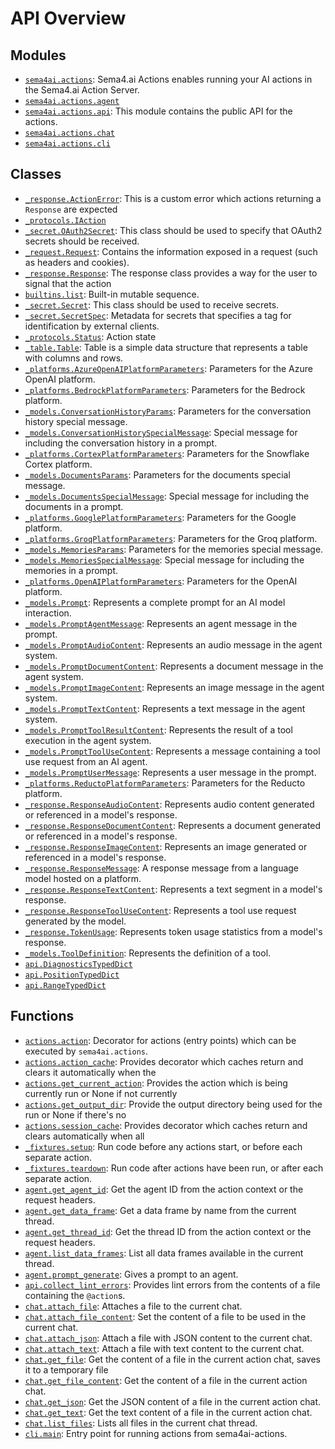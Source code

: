 <!-- markdownlint-disable -->

# API Overview

## Modules

- [`sema4ai.actions`](./sema4ai.actions.md#module-sema4aiactions): Sema4.ai Actions enables running your AI actions in the Sema4.ai Action Server.
- [`sema4ai.actions.agent`](./sema4ai.actions.agent.md#module-sema4aiactionsagent)
- [`sema4ai.actions.api`](./sema4ai.actions.api.md#module-sema4aiactionsapi): This module contains the public API for the actions.
- [`sema4ai.actions.chat`](./sema4ai.actions.chat.md#module-sema4aiactionschat)
- [`sema4ai.actions.cli`](./sema4ai.actions.cli.md#module-sema4aiactionscli)

## Classes

- [`_response.ActionError`](./sema4ai.actions._response.md#class-actionerror): This is a custom error which actions returning a `Response` are expected
- [`_protocols.IAction`](./sema4ai.actions._protocols.md#class-iaction)
- [`_secret.OAuth2Secret`](./sema4ai.actions._secret.md#class-oauth2secret): This class should be used to specify that OAuth2 secrets should be received.
- [`_request.Request`](./sema4ai.actions._request.md#class-request): Contains the information exposed in a request (such as headers and cookies).
- [`_response.Response`](./sema4ai.actions._response.md#class-response): The response class provides a way for the user to signal that the action
- [`builtins.list`](./builtins.md#class-list): Built-in mutable sequence.
- [`_secret.Secret`](./sema4ai.actions._secret.md#class-secret): This class should be used to receive secrets.
- [`_secret.SecretSpec`](./sema4ai.actions._secret.md#class-secretspec): Metadata for secrets that specifies a tag for identification by external clients.
- [`_protocols.Status`](./sema4ai.actions._protocols.md#class-status): Action state
- [`_table.Table`](./sema4ai.actions._table.md#class-table): Table is a simple data structure that represents a table with columns and rows.
- [`_platforms.AzureOpenAIPlatformParameters`](./sema4ai.actions.agent._platforms.md#class-azureopenaiplatformparameters): Parameters for the Azure OpenAI platform.
- [`_platforms.BedrockPlatformParameters`](./sema4ai.actions.agent._platforms.md#class-bedrockplatformparameters): Parameters for the Bedrock platform.
- [`_models.ConversationHistoryParams`](./sema4ai.actions.agent._models.md#class-conversationhistoryparams): Parameters for the conversation history special message.
- [`_models.ConversationHistorySpecialMessage`](./sema4ai.actions.agent._models.md#class-conversationhistoryspecialmessage): Special message for including the conversation history in a prompt.
- [`_platforms.CortexPlatformParameters`](./sema4ai.actions.agent._platforms.md#class-cortexplatformparameters): Parameters for the Snowflake Cortex platform.
- [`_models.DocumentsParams`](./sema4ai.actions.agent._models.md#class-documentsparams): Parameters for the documents special message.
- [`_models.DocumentsSpecialMessage`](./sema4ai.actions.agent._models.md#class-documentsspecialmessage): Special message for including the documents in a prompt.
- [`_platforms.GooglePlatformParameters`](./sema4ai.actions.agent._platforms.md#class-googleplatformparameters): Parameters for the Google platform.
- [`_platforms.GroqPlatformParameters`](./sema4ai.actions.agent._platforms.md#class-groqplatformparameters): Parameters for the Groq platform.
- [`_models.MemoriesParams`](./sema4ai.actions.agent._models.md#class-memoriesparams): Parameters for the memories special message.
- [`_models.MemoriesSpecialMessage`](./sema4ai.actions.agent._models.md#class-memoriesspecialmessage): Special message for including the memories in a prompt.
- [`_platforms.OpenAIPlatformParameters`](./sema4ai.actions.agent._platforms.md#class-openaiplatformparameters): Parameters for the OpenAI platform.
- [`_models.Prompt`](./sema4ai.actions.agent._models.md#class-prompt): Represents a complete prompt for an AI model interaction.
- [`_models.PromptAgentMessage`](./sema4ai.actions.agent._models.md#class-promptagentmessage): Represents an agent message in the prompt.
- [`_models.PromptAudioContent`](./sema4ai.actions.agent._models.md#class-promptaudiocontent): Represents an audio message in the agent system.
- [`_models.PromptDocumentContent`](./sema4ai.actions.agent._models.md#class-promptdocumentcontent): Represents a document message in the agent system.
- [`_models.PromptImageContent`](./sema4ai.actions.agent._models.md#class-promptimagecontent): Represents an image message in the agent system.
- [`_models.PromptTextContent`](./sema4ai.actions.agent._models.md#class-prompttextcontent): Represents a text message in the agent system.
- [`_models.PromptToolResultContent`](./sema4ai.actions.agent._models.md#class-prompttoolresultcontent): Represents the result of a tool execution in the agent system.
- [`_models.PromptToolUseContent`](./sema4ai.actions.agent._models.md#class-prompttoolusecontent): Represents a message containing a tool use request from an AI agent.
- [`_models.PromptUserMessage`](./sema4ai.actions.agent._models.md#class-promptusermessage): Represents a user message in the prompt.
- [`_platforms.ReductoPlatformParameters`](./sema4ai.actions.agent._platforms.md#class-reductoplatformparameters): Parameters for the Reducto platform.
- [`_response.ResponseAudioContent`](./sema4ai.actions.agent._response.md#class-responseaudiocontent): Represents audio content generated or referenced in a model's response.
- [`_response.ResponseDocumentContent`](./sema4ai.actions.agent._response.md#class-responsedocumentcontent): Represents a document generated or referenced in a model's response.
- [`_response.ResponseImageContent`](./sema4ai.actions.agent._response.md#class-responseimagecontent): Represents an image generated or referenced in a model's response.
- [`_response.ResponseMessage`](./sema4ai.actions.agent._response.md#class-responsemessage): A response message from a language model hosted on a platform.
- [`_response.ResponseTextContent`](./sema4ai.actions.agent._response.md#class-responsetextcontent): Represents a text segment in a model's response.
- [`_response.ResponseToolUseContent`](./sema4ai.actions.agent._response.md#class-responsetoolusecontent): Represents a tool use request generated by the model.
- [`_response.TokenUsage`](./sema4ai.actions.agent._response.md#class-tokenusage): Represents token usage statistics from a model's response.
- [`_models.ToolDefinition`](./sema4ai.actions.agent._models.md#class-tooldefinition): Represents the definition of a tool.
- [`api.DiagnosticsTypedDict`](./sema4ai.actions.api.md#class-diagnosticstypeddict)
- [`api.PositionTypedDict`](./sema4ai.actions.api.md#class-positiontypeddict)
- [`api.RangeTypedDict`](./sema4ai.actions.api.md#class-rangetypeddict)

## Functions

- [`actions.action`](./sema4ai.actions.md#function-action): Decorator for actions (entry points) which can be executed by `sema4ai.actions`.
- [`actions.action_cache`](./sema4ai.actions.md#function-action_cache): Provides decorator which caches return and clears it automatically when the
- [`actions.get_current_action`](./sema4ai.actions.md#function-get_current_action): Provides the action which is being currently run or None if not currently
- [`actions.get_output_dir`](./sema4ai.actions.md#function-get_output_dir): Provide the output directory being used for the run or None if there's no
- [`actions.session_cache`](./sema4ai.actions.md#function-session_cache): Provides decorator which caches return and clears automatically when all
- [`_fixtures.setup`](./sema4ai.actions._fixtures.md#function-setup): Run code before any actions start, or before each separate action.
- [`_fixtures.teardown`](./sema4ai.actions._fixtures.md#function-teardown): Run code after actions have been run, or after each separate action.
- [`agent.get_agent_id`](./sema4ai.actions.agent.md#function-get_agent_id): Get the agent ID from the action context or the request headers.
- [`agent.get_data_frame`](./sema4ai.actions.agent.md#function-get_data_frame): Get a data frame by name from the current thread.
- [`agent.get_thread_id`](./sema4ai.actions.agent.md#function-get_thread_id): Get the thread ID from the action context or the request headers.
- [`agent.list_data_frames`](./sema4ai.actions.agent.md#function-list_data_frames): List all data frames available in the current thread.
- [`agent.prompt_generate`](./sema4ai.actions.agent.md#function-prompt_generate): Gives a prompt to an agent.
- [`api.collect_lint_errors`](./sema4ai.actions.api.md#function-collect_lint_errors): Provides lint errors from the contents of a file containing the `@action`s.
- [`chat.attach_file`](./sema4ai.actions.chat.md#function-attach_file): Attaches a file to the current chat.
- [`chat.attach_file_content`](./sema4ai.actions.chat.md#function-attach_file_content): Set the content of a file to be used in the current chat.
- [`chat.attach_json`](./sema4ai.actions.chat.md#function-attach_json): Attach a file with JSON content to the current chat.
- [`chat.attach_text`](./sema4ai.actions.chat.md#function-attach_text): Attach a file with text content to the current chat.
- [`chat.get_file`](./sema4ai.actions.chat.md#function-get_file): Get the content of a file in the current action chat, saves it to a temporary file
- [`chat.get_file_content`](./sema4ai.actions.chat.md#function-get_file_content): Get the content of a file in the current action chat.
- [`chat.get_json`](./sema4ai.actions.chat.md#function-get_json): Get the JSON content of a file in the current action chat.
- [`chat.get_text`](./sema4ai.actions.chat.md#function-get_text): Get the text content of a file in the current action chat.
- [`chat.list_files`](./sema4ai.actions.chat.md#function-list_files): Lists all files in the current chat thread.
- [`cli.main`](./sema4ai.actions.cli.md#function-main): Entry point for running actions from sema4ai-actions.

